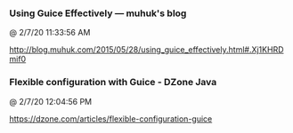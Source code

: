﻿

### Using Guice Effectively — muhuk's blog
@ 2/7/20 11:33:56 AM

http://blog.muhuk.com/2015/05/28/using_guice_effectively.html#.Xj1KHRDmif0



### Flexible configuration with Guice - DZone Java
@ 2/7/20 12:04:56 PM

https://dzone.com/articles/flexible-configuration-guice


